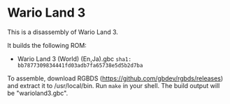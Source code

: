 # Wario Land 3

This is a disassembly of Wario Land 3.

It builds the following ROM:

- Wario Land 3 (World) (En,Ja).gbc `sha1: bb7877309834441fd03adb7fa65738e5d5b2d7ba`

To assemble, download RGBDS (https://github.com/gbdev/rgbds/releases) and extract it to /usr/local/bin. Run `make` in your shell. The build output will be "warioland3.gbc".
